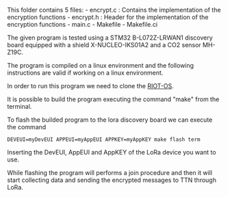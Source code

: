 This folder contains 5 files:
	- encrypt.c : Contains the implementation of the encryption functions
	- encrypt.h : Header for the implementation of the encryption functions
	- main.c
	- Makefile
	- Makefile.ci


The given program is tested using a STM32 B-L072Z-LRWAN1 discovery board equipped with a shield X-NUCLEO-IKS01A2 and a CO2 sensor MH-Z19C.

The program is compiled on a linux environment and the following instructions are valid if working on a linux environment.

In order to run this program we need to clone the [RIOT-OS](https://github.com/RIOT-OS/RIOT).

It is possible to build the program executing the command "make" from the terminal.

To flash the builded program to the lora discovery board we can execute the command

```
DEVEUI=myDevEUI APPEUI=myAppEUI APPKEY=myAppKEY make flash term
```
Inserting the DevEUI, AppEUI and AppKEY of the LoRa device you want to use.

While flashing the program will performs a join procedure and then it will start collecting data and sending the encrypted messages to TTN through LoRa.









